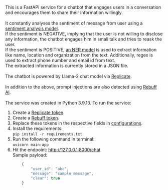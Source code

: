 This is a FastAPI service for a chatbot that engages users in a conversation and encourages them to share their information willingly.\
\
It constantly analyses the sentiment of message from user using a [sentiment analysis model](https://huggingface.co/cardiffnlp/twitter-roberta-base-sentiment-latest).\
If the sentiment is NEGATIVE, implying that the user is not willing to disclose any information, the chatbot engages him in small talk and tries to reask the user.\
If the sentiment is POSITIVE, [an NER model](https://huggingface.co/dslim/bert-base-NER) is used to extract information like name, location and organization from the text.
Additionally, regex is used to extract phone number and email id from text.\
The extracted information is currently stored in a JSON file.\
\
The chatbot is powered by Llama-2 chat model via [Replicate](https://replicate.com/).\
\
In addition to the above, prompt injections are also detected using [Rebuff AI](https://www.rebuff.ai/).\
\
The service was created in Python 3.9.13.
To run the service:
1. Create a [Replicate token](https://replicate.com/).
2. Create a [Rebuff token](https://www.rebuff.ai/).
3. Replace these tokens in the respective fields in [configurations](configs.json).
4. Install the requirements:\
```pip install -r requirements.txt```
5. Run the following command in terminal:\
```uvicorn main:app```
6. Hit the endpoint: http://127.0.0.1:8000/chat \
Sample payload:
    ```javascript
        {
            "user_id": "abc",
            "message": "sample message",
            "clear": true
        }
    ```

